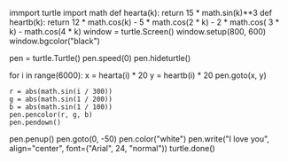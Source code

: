 immport turtle
import math
def hearta(k):
    return 15 * math.sin(k)**3
def heartb(k):
    return 12 * math.cos(k) - 5 * math.cos(2 * k) - 2 * math.cos(
        3 * k) - math.cos(4 * k)
window = turtle.Screen()
window.setup(800, 600)
window.bgcolor("black")

pen = turtle.Turtle()
pen.speed(0)
pen.hideturtle()

for i in range(6000):
    x = hearta(i) * 20
    y = heartb(i) * 20
    pen.goto(x, y)
    
    r = abs(math.sin(i / 300))
    g = abs(math.sin(1 / 200))
    b = abs(math.sin(1 / 100))
    pen.pencolor(r, g, b)
    pen.pendown()
pen.penup()
pen.goto(0, -50)
pen.color("white")
pen.write("I love you", align="center", font=("Arial", 24, "normal"))
turtle.done()
